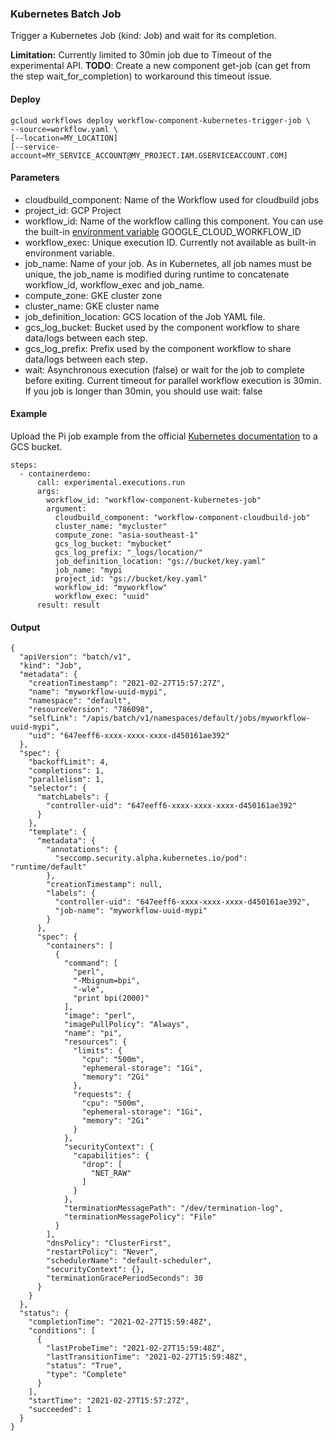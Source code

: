 ### Kubernetes Batch Job

Trigger a Kubernetes Job (kind: Job) and wait for its completion.


**Limitation:** Currently limited to 30min job due to Timeout of the experimental API.
**TODO**: Create a new component get-job (can get from the step wait_for_completion) to workaround this timeout issue.

#### Deploy

```
gcloud workflows deploy workflow-component-kubernetes-trigger-job \
--source=workflow.yaml \ 
[--location=MY_LOCATION]
[--service-account=MY_SERVICE_ACCOUNT@MY_PROJECT.IAM.GSERVICEACCOUNT.COM]
```

#### Parameters

- cloudbuild_component: Name of the Workflow used for cloudbuild jobs
- project_id: GCP Project
- workflow_id: Name of the workflow calling this component. You can use the built-in [environment variable](https://cloud.google.com/workflows/docs/reference/environment-variables) GOOGLE_CLOUD_WORKFLOW_ID
- workflow_exec: Unique execution ID. Currently not available as built-in environment variable.
- job_name: Name of your job. As in Kubernetes, all job names must be unique, the job_name is modified during runtime to concatenate workflow_id, workflow_exec and job_name.
- compute_zone: GKE cluster zone
- cluster_name: GKE cluster name
- job_definition_location: GCS location of the Job YAML file.
- gcs_log_bucket: Bucket used by the component workflow to share data/logs between each step.
- gcs_log_prefix: Prefix used by the component workflow to share data/logs between each step.
- wait: Asynchronous execution (false) or wait for the job to complete before exiting. Current timeout for parallel workflow execution is 30min. If you job is longer than 30min, you should use wait: false

#### Example

Upload the Pi job example from the official [Kubernetes documentation](https://kubernetes.io/docs/concepts/workloads/controllers/job/) to a GCS bucket.

```
steps:
  - containerdemo:
      call: experimental.executions.run
      args: 
        workflow_id: "workflow-component-kubernetes-job"
        argument:
          cloudbuild_component: "workflow-component-cloudbuild-job"
          cluster_name: "mycluster"
          compute_zone: "asia-southeast-1"
          gcs_log_bucket: "mybucket"
          gcs_log_prefix: "_logs/location/"
          job_definition_location: "gs://bucket/key.yaml"
          job_name: "mypi
          project_id: "gs://bucket/key.yaml"
          workflow_id: "myworkflow"
          workflow_exec: "uuid"
      result: result
```


#### Output

```
{
  "apiVersion": "batch/v1",
  "kind": "Job",
  "metadata": {
    "creationTimestamp": "2021-02-27T15:57:27Z",
    "name": "myworkflow-uuid-mypi",
    "namespace": "default",
    "resourceVersion": "786098",
    "selfLink": "/apis/batch/v1/namespaces/default/jobs/myworkflow-uuid-mypi",
    "uid": "647eeff6-xxxx-xxxx-xxxx-d450161ae392"
  },
  "spec": {
    "backoffLimit": 4,
    "completions": 1,
    "parallelism": 1,
    "selector": {
      "matchLabels": {
        "controller-uid": "647eeff6-xxxx-xxxx-xxxx-d450161ae392"
      }
    },
    "template": {
      "metadata": {
        "annotations": {
          "seccomp.security.alpha.kubernetes.io/pod": "runtime/default"
        },
        "creationTimestamp": null,
        "labels": {
          "controller-uid": "647eeff6-xxxx-xxxx-xxxx-d450161ae392",
          "job-name": "myworkflow-uuid-mypi"
        }
      },
      "spec": {
        "containers": [
          {
            "command": [
              "perl",
              "-Mbignum=bpi",
              "-wle",
              "print bpi(2000)"
            ],
            "image": "perl",
            "imagePullPolicy": "Always",
            "name": "pi",
            "resources": {
              "limits": {
                "cpu": "500m",
                "ephemeral-storage": "1Gi",
                "memory": "2Gi"
              },
              "requests": {
                "cpu": "500m",
                "ephemeral-storage": "1Gi",
                "memory": "2Gi"
              }
            },
            "securityContext": {
              "capabilities": {
                "drop": [
                  "NET_RAW"
                ]
              }
            },
            "terminationMessagePath": "/dev/termination-log",
            "terminationMessagePolicy": "File"
          }
        ],
        "dnsPolicy": "ClusterFirst",
        "restartPolicy": "Never",
        "schedulerName": "default-scheduler",
        "securityContext": {},
        "terminationGracePeriodSeconds": 30
      }
    }
  },
  "status": {
    "completionTime": "2021-02-27T15:59:48Z",
    "conditions": [
      {
        "lastProbeTime": "2021-02-27T15:59:48Z",
        "lastTransitionTime": "2021-02-27T15:59:48Z",
        "status": "True",
        "type": "Complete"
      }
    ],
    "startTime": "2021-02-27T15:57:27Z",
    "succeeded": 1
  }
}
```

